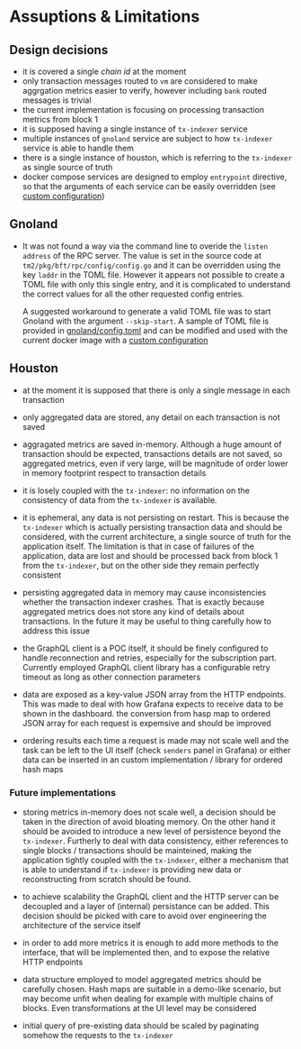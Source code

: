 # Assuptions & Limitations

## Design decisions

* it is covered a single _chain id_ at the moment
* only transaction messages routed to `vm` are considered to make aggrgation metrics easier to verify, however including `bank` routed messages is trivial
* the current implementation is focusing on processing transaction metrics from block 1
* it is supposed having a single instance of `tx-indexer` service
* multiple instances of `gnoland` service are subject to how `tx-indexer` service is able to handle them
* there is a single instance of houston, which is referring to the `tx-indexer` as single source of truth
* docker compose services are designed to employ `entrypoint` directive, so that the arguments of each service can be easily overridden (see [custom configuration](../README.md#custom-configuration))

## Gnoland

* It was not found a way via the command line to overide the `listen address` of the RPC server.
The value is set in the source code at `tm2/pkg/bft/rpc/config/config.go` and it can be overridden using the key `laddr` in the TOML file.
However it appears not possible to create a TOML file with only this single entry, and it is complicated to understand the correct values for all the other requested config entries.

  A suggested workaround to generate a valid TOML file was to start Gnoland with the argument `--skip-start`.
A sample of TOML file is provided in [gnoland/config.toml](../gnoland/config.toml) and can be modified and used with the current docker image
with a [custom configuration](../README.md#custom-configuration)

## Houston

* at the moment it is supposed that there is only a single message in each transaction

* only aggregated data are stored, any detail on each transaction is not saved

* aggragated metrics are saved in-memory. Although a huge amount of transaction should be expected, transactions details are not saved, so aggregated metrics, even if very large, will be magnitude of order lower in memory footprint respect to transaction details

* it is losely coupled with the `tx-indexer`: no information on the consistency of data from the `tx-indexer` is available.

* it is ephemeral, any data is not persisting on restart. This is because the `tx-indexer` which is actually persisting transaction data and should be considered, with the current architecture, a single source of truth for the application itself. The limitation is that in case of failures of the application, data are lost and should be processed back from block 1 from the `tx-indexer`, but on the other side they remain perfectly consistent

* persisting aggregated data in memory may cause inconsistencies whether the transaction indexer crashes. That is exactly because aggregated metrics does not store any kind of details about transactions. In the future it may be useful to thing carefully how to address this issue

* the GraphQL client is a POC itself, it should be finely configured to handle reconnection and retries, especially for the subscription part.
Currently employed GraphQL client library has a configurable retry timeout as long as other connection parameters

* data are exposed as a key-value JSON array from the HTTP endpoints. This was made to deal with how Grafana expects to receive data to be shown in the dashboard. the conversion from hasp map to ordered JSON array for each request is expemsive and should be improved

* ordering results each time a request is made may not scale well and the task can be left to the UI itself (check `senders` panel in Grafana)
or either data can be inserted in an custom implementation / library for ordered hash maps

### Future implementations

* storing metrics in-memory does not scale well, a decision should be taken in the direction of avoid bloating memory.
On the other hand it should be avoided to introduce a new level of persistence beyond the `tx-indexer`.
Furtherly to deal with data consistency, either references to single blocks / transactions should be mainteined, making
the application tightly coupled with the `tx-indexer`, either a mechanism that is able to understand if `tx-indexer` is providing
new data or reconstructing from scratch should be found.

* to achieve scalability the GraphQL client and the HTTP server can be decoupled and a layer of (internal) persistance can be added.
This decision should be picked with care to avoid over engineering the architecture of the service itself

* in order to add more metrics it is enough to add more methods to the interface, that will be implemented then, and to expose the relative HTTP endpoints

* data structure employed to model aggregated metrics should be carefully chosen. Hash maps are suitable in a demo-like scenario,
but may become unfit when dealing for example with multiple chains of blocks. Even transformations at the UI level may be considered

* initial query of pre-existing data should be scaled by paginating somehow the requests to the `tx-indexer`
